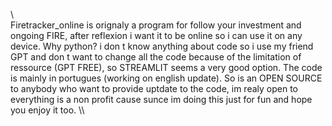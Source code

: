 \\\
Firetracker_online is orignaly a program for follow your investment and ongoing FIRE, after reflexion i want it to be online so i can use it on any device. Why python? i don t know anything
about code so i use my friend GPT and don t want to change all the code because of the limitation of ressource (GPT FREE), so STREAMLIT seems a very good option. The code is mainly in 
portugues (working on english update).
So is an OPEN SOURCE to anybody who want to provide uptdate to the code, im realy open to everything is a non profit cause sunce im doing this just for fun and hope you enjoy it too.
\\\
